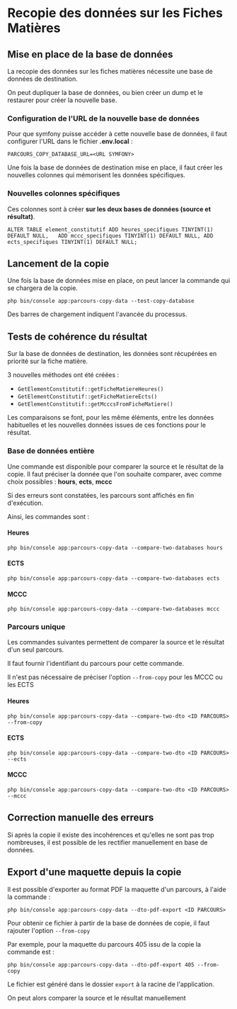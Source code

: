 # Recopie des données sur les Fiches Matières

## Mise en place de la base de données

La recopie des données sur les fiches matières nécessite
une base de données de destination.

On peut dupliquer la base de données, ou bien créer un dump
et le restaurer pour créer la nouvelle base.

### Configuration de l'URL de la nouvelle base de données

Pour que symfony puisse accéder à cette nouvelle base de données,
il faut configurer l'URL dans le fichier **.env.local** :

`PARCOURS_COPY_DATABASE_URL=<URL SYMFONY>`

Une fois la base de données de destination mise en place, il faut créer
les nouvelles colonnes qui mémorisent les données spécifiques.

### Nouvelles colonnes spécifiques

Ces colonnes sont à créer **sur les deux bases de données (source et résultat)**.

`ALTER TABLE element_constitutif
ADD heures_specifiques TINYINT(1) DEFAULT NULL,  
ADD mccc_specifiques TINYINT(1) DEFAULT NULL,
ADD ects_specifiques TINYINT(1) DEFAULT NULL;`

## Lancement de la copie

Une fois la base de données mise en place, on peut lancer la commande
qui se chargera de la copie.

`php bin/console app:parcours-copy-data --test-copy-database`

Des barres de chargement indiquent l'avancée du processus.

## Tests de cohérence du résultat

Sur la base de données de destination, les données sont récupérées en priorité sur la fiche matière.

3 nouvelles méthodes ont été créées :

- `GetElementConstitutif::getFicheMatiereHeures()`
- `GetElementConstitutif::getFicheMatiereEcts()`
- `GetElementConstitutif::getMcccsFromFicheMatiere()`

Les comparaisons se font, pour les même éléments, entre les données habituelles et les nouvelles données issues de ces fonctions pour le résultat.

### Base de données entière

Une commande est disponible pour comparer la source et le résultat de la copie.
Il faut préciser la donnée que l'on souhaite comparer, avec comme choix possibles : **hours**, **ects**, **mccc**

Si des erreurs sont constatées, les parcours sont affichés
en fin d'exécution.

Ainsi, les commandes sont :

#### Heures

`php bin/console app:parcours-copy-data --compare-two-databases hours`

#### ECTS

`php bin/console app:parcours-copy-data --compare-two-databases ects`

#### MCCC

`php bin/console app:parcours-copy-data --compare-two-databases mccc`

### Parcours unique

Les commandes suivantes permettent de comparer la source et le résultat
d'un seul parcours.

Il faut fournir l'identifiant du parcours pour cette commande.

Il n'est pas nécessaire de préciser l'option `--from-copy` pour les MCCC ou les ECTS

#### Heures

`php bin/console app:parcours-copy-data --compare-two-dto <ID PARCOURS> --from-copy`

#### ECTS

`php bin/console app:parcours-copy-data --compare-two-dto <ID PARCOURS> --ects`

#### MCCC

`php bin/console app:parcours-copy-data --compare-two-dto <ID PARCOURS> --mccc`

## Correction manuelle des erreurs

Si après la copie il existe des incohérences et qu'elles ne sont pas trop nombreuses, il est possible de les rectifier manuellement en base de données.

## Export d'une maquette depuis la copie

Il est possible d'exporter au format PDF la maquette d'un parcours,
à l'aide la commande :

`php bin/console app:parcours-copy-data --dto-pdf-export <ID PARCOURS>`

Pour obtenir ce fichier à partir de la base de données de copie, il faut rajouter l'option `--from-copy`

Par exemple, pour la maquette du parcours 405 issu de la copie la commande est :

`php bin/console app:parcours-copy-data --dto-pdf-export 405 --from-copy`

Le fichier est généré dans le dossier `export` à la racine de l'application.

On peut alors comparer la source et le résultat manuellement
